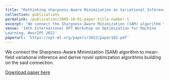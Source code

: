 ```yaml
---
title: "Rethinking sharpness-Aware Minimization as Variational Inference"
collection: publications
permalink: /publication/2009-10-01-paper-title-number-1
excerpt: 'We connect the Sharpness-Aware Minimization (SAM) algorithm to mean-field variational inference and derive novel optimization algorithms building on the said connection.'
venue: '14th International OPT Workshop on Optimization for Machine
Learning, NeurIPS 2022'
paperurl: 'https://opt-ml.org/papers/2022/paper102.pdf'
---
```

We connect the Sharpness-Aware Minimization (SAM) algorithm to mean-field variational inference and derive novel optimization algorithms building on the said connection.

[Download paper here](https://opt-ml.org/papers/2022/paper102.pdf)
